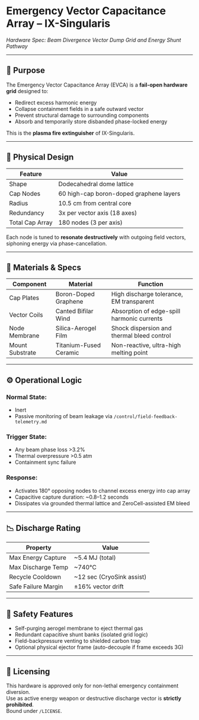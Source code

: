# Emergency Vector Capacitance Array – IX-Singularis  
*Hardware Spec: Beam Divergence Vector Dump Grid and Energy Shunt Pathway*

---

## 🧨 Purpose

The Emergency Vector Capacitance Array (EVCA) is a **fail-open hardware grid** designed to:

- Redirect excess harmonic energy
- Collapse containment fields in a safe outward vector
- Prevent structural damage to surrounding components
- Absorb and temporarily store disbanded phase-locked energy

This is the **plasma fire extinguisher** of IX-Singularis.

---

## 🔧 Physical Design

| Feature | Value |
|--------|-------|
| Shape | Dodecahedral dome lattice |
| Cap Nodes | 60 high-cap boron-doped graphene layers |
| Radius | 10.5 cm from central core |
| Redundancy | 3x per vector axis (18 axes) |
| Total Cap Array | 180 nodes (3 per axis) |

Each node is tuned to **resonate destructively** with outgoing field vectors, siphoning energy via phase-cancellation.

---

## 🧪 Materials & Specs

| Component | Material | Function |
|----------|----------|----------|
| Cap Plates | Boron-Doped Graphene | High discharge tolerance, EM transparent |
| Vector Coils | Canted Bifilar Wind | Absorption of edge-spill harmonic currents |
| Node Membrane | Silica-Aerogel Film | Shock dispersion and thermal bleed control |
| Mount Substrate | Titanium-Fused Ceramic | Non-reactive, ultra-high melting point |

---

## ⚙️ Operational Logic

### Normal State:
- Inert
- Passive monitoring of beam leakage via `/control/field-feedback-telemetry.md`

### Trigger State:
- Any beam phase loss >3.2%
- Thermal overpressure >0.5 atm
- Containment sync failure

### Response:
- Activates 180° opposing nodes to channel excess energy into cap array
- Capacitive capture duration: ~0.8–1.2 seconds
- Dissipates via grounded thermal lattice and ZeroCell-assisted EM bleed

---

## 📉 Discharge Rating

| Property | Value |
|----------|-------|
| Max Energy Capture | ~5.4 MJ (total) |
| Max Discharge Temp | ~740°C |
| Recycle Cooldown | ~12 sec (CryoSink assist) |
| Safe Failure Margin | ±16% vector drift | 

---

## 🧯 Safety Features

- Self-purging aerogel membrane to eject thermal gas
- Redundant capacitive shunt banks (isolated grid logic)
- Field-backpressure venting to shielded carbon trap
- Optional physical ejector frame (auto-decouple if frame exceeds 3G)

---

## 🔖 Licensing

This hardware is approved only for non-lethal emergency containment diversion.  
Use as active energy weapon or destructive discharge vector is **strictly prohibited**.  
Bound under `/LICENSE`.
